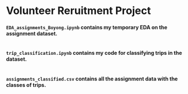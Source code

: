 # Volunteer Reruitment Project <br>
#### ``EDA_assignments_Boyong.ipynb`` contains my temporary EDA on the assignment dataset.<br> <br>
#### ``trip_classification.ipynb`` contains my code for classifying trips in the dataset.<br> <br>
#### ``assignments_classified.csv`` contains all the assignment data with the classes of trips.<br> <br>
